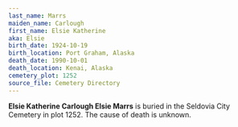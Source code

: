 ```yaml
---
last_name: Marrs
maiden_name: Carlough
first_name: Elsie Katherine
aka: Elsie
birth_date: 1924-10-19
birth_location: Port Graham, Alaska
death_date: 1990-10-01
death_location: Kenai, Alaska
cemetery_plot: 1252
source_file: Cemetery Directory
---
```

**Elsie Katherine Carlough Elsie Marrs** is buried in the Seldovia City Cemetery in plot 1252.  The cause of death is unknown.




